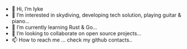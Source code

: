- 👋 Hi, I’m Iyke
- 👀 I’m interested in skydiving, developing tech solution, playing guitar & piano...
- 🌱 I’m currently learning Rust & Go...
- 💞️ I’m looking to collaborate on open source projects...
- 📫 How to reach me ... check my github contacts..

<!---
iykeprince/iykeprince is a ✨ special ✨ repository because its `README.md` (this file) appears on your GitHub profile.
You can click the Preview link to take a look at your changes.
--->

